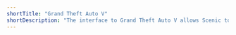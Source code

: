 ```yaml
---
shortTitle: "Grand Theft Auto V"
shortDescription: "The interface to Grand Theft Auto V allows Scenic to position cars within the game as well as to control the time of day and weather conditions. Importing scenes into GTA V and capturing rendered images requires a GTA V plugin."
---
```

